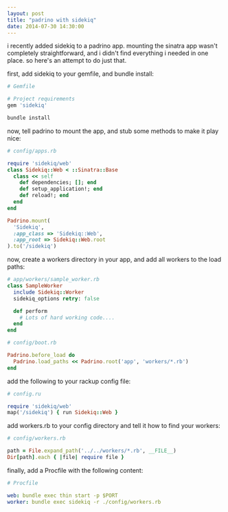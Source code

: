 ```yaml
---
layout: post
title: "padrino with sidekiq"
date: 2014-07-30 14:30:00
---
```


i recently added sidekiq to a padrino app. mounting the sinatra app
wasn't completely straightforward, and i didn't find everything i
needed in one place. so here's an attempt to do just that.

first, add sidekiq to your gemfile, and bundle install:

```ruby
# Gemfile

# Project requirements
gem 'sidekiq'
```

```bash
bundle install
```

now, tell padrino to mount the app, and stub some methods to make it play nice:

```ruby
# config/apps.rb

require 'sidekiq/web'
class Sidekiq::Web < ::Sinatra::Base
  class << self
    def dependencies; []; end
    def setup_application!; end
    def reload!; end
  end
end

Padrino.mount(
  'Sidekiq',
  :app_class => 'Sidekiq::Web',
  :app_root => Sidekiq::Web.root
).to('/sidekiq')
```

now, create a workers directory in your app, and add all workers to
the load paths:

```ruby
# app/workers/sample_worker.rb
class SampleWorker
  include Sidekiq::Worker
  sidekiq_options retry: false

  def perform
    # Lots of hard working code....
  end
end
```

```ruby
# config/boot.rb

Padrino.before_load do
  Padrino.load_paths << Padrino.root('app', 'workers/*.rb')
end
```
add the following to your rackup config file:

```ruby
# config.ru

require 'sidekiq/web'
map('/sidekiq') { run Sidekiq::Web }
```

add workers.rb to your config directory and tell it how to find your
workers:

```ruby
# config/workers.rb

path = File.expand_path('../../workers/*.rb', __FILE__)
Dir[path].each { |file| require file }
```

finally, add a Procfile with the following content:

```yaml
# Procfile

web: bundle exec thin start -p $PORT
worker: bundle exec sidekiq -r ./config/workers.rb
```
